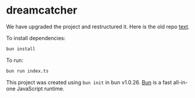 # dreamcatcher

We have upgraded the project and restructured it. Here is the old repo [text](https://github.com/snqre/dreamcatcher).

To install dependencies:

```bash
bun install
```

To run:

```bash
bun run index.ts
```

This project was created using `bun init` in bun v1.0.26. [Bun](https://bun.sh) is a fast all-in-one JavaScript runtime.
